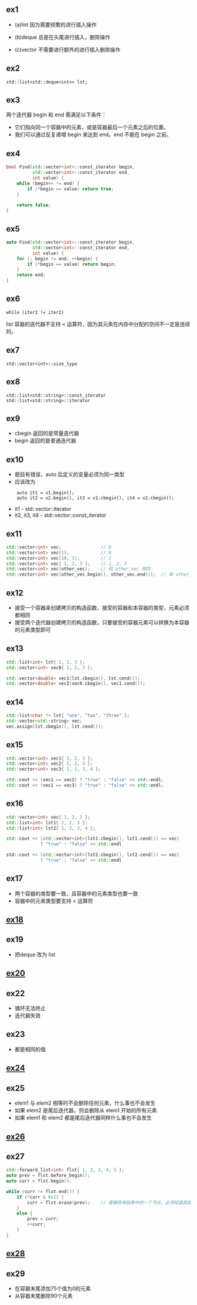 ## ex1
- (a)list 因为需要频繁的进行插入操作

- (b)deque 总是在头尾进行插入，删除操作

- (c)vector 不需要进行额外的进行插入删除操作

## ex2
    std::list<std::deque<int>> lst;

## ex3
两个迭代器 begin 和 end 需满足以下条件：
- 它们指向同一个容器中的元素，或是容器最后一个元素之后的位置。
- 我们可以通过反复递增 begin 来达到 end。end 不能在 begin 之前。

## ex4
```c++
bool Find(std::vector<int>::const_iterator begin,
          std::vector<int>::const_iterator end,
          int value) {
    while (begin++ != end) {
        if (*begin == value) return true;
    }

    return false;
}
```

## ex5
```c++
auto Find(std::vector<int>::const_iterator begin,
          std::vector<int>::const_iterator end,
          int value) {
    for (; begin != end; ++begin) {
        if (*begin == value) return begin;
    }
    return end;
}
```

## ex6
    while (iter1 != iter2)
list 容器的迭代器不支持 < 运算符，因为其元素在内存中分配的空间不一定是连续的。


## ex7
    std::vector<int>::size_type

## ex8
    std::list<std::string>::const_iterator
    std::list<std::string>::iterator


## ex9
- cbegin 返回的是常量迭代器
- begin 返回的是普通迭代器


## ex10
- 题目有错误，auto 后定义的变量必须为同一类型
- 应该改为
```
    auto it1 = v1.begin();
    auto it2 = v2.begin(), it3 = v1.cbegin(), it4 = v2.cbegin();
```
- it1 - std::vector<int>::iterator
- it2, it3, it4 - std::vector<int>::const_iterator


## ex11
```c++
std::vector<int> vec;               // 0
std::vector<int> vec(1);            // 0
std::vector<int> vec(10, 1);        // 1
std::vector<int> vec{ 1, 2, 3 };    // 1, 2, 3
std::vector<int> vec(other_vec);    // 和 other_vec 相同
std::vector<int> vec(other_vec.begin(), other_vec.end());  // 和 other_vec 相同
```

## ex12
- 接受一个容器来创建拷贝的构造函数，接受的容器和本容器的类型，元素必须都相同
- 接受两个迭代器创建拷贝的构造函数，只要接受的容器元素可以转换为本容器的元素类型即可


## ex13
```c++
std::list<int> lst{ 1, 2, 3 };
std::vector<int> vec0{ 1, 2, 3 };

std::vector<double> vec1(lst.cbegin(), lst.cend());
std::vector<double> vec2(vec0.cbegin(), vec1.cend());
```

## ex14
```c++
std::list<char *> lst{ "one", "two", "three" };
std::vector<std::string> vec;
vec.assign(lst.cbegin(), lst.cend());
```


## ex15
```c++
std::vector<int> vec1{ 1, 2, 3 };
std::vector<int> vec2{ 1, 2, 3 };
std::vector<int> vec3{ 1, 2, 3, 4 };

std::cout << (vec1 == vec2) ? "true" : "false" << std::endl;
std::cout << (vec1 == vec3) ? "true" : "false" << std::endl;
```


## ex16
```c++
std::vector<int> vec{ 1, 2, 3 };
std::list<int> lst1{ 1, 2, 3 };
std::list<int> lst2{ 1, 2, 3, 4 };

std::cout << (std::vector<int>(lst1.cbegin(), lst1.cend()) == vec)
             ? "true" : "false" << std::endl

std::cout << (std::vector<int>(lst2.cbegin(), lst2.cend()) == vec)
             ? "true" : "false" << std::endl
```


## ex17
- 两个容器的类型要一致，且容器中的元素类型也要一致
- 容器中的元素类型要支持 < 运算符

## [ex18](ex18.cpp)

## ex19
- 把deque 改为 list

## [ex20](ex20.cpp)

## ex22
- 循环无法终止
- 迭代器失效


## ex23
- 都是相同的值

## [ex24](ex24.cpp)

## ex25
- elem1 与 elem2 相等时不会删除任何元素，什么事也不会发生
- 如果 elem2 是尾后迭代器，则会删除从 elem1 开始的所有元素
- 如果 elem1 和 elem2 都是尾后迭代器同样什么事也不会发生

## [ex26](ex26.cpp)

## ex27
```c++
std::forward_list<int> flst{ 1, 2, 3, 4, 5 };
auto prev = flst.before_begin();
auto curr = flst.begin();

while (curr != flst.end()) {
    if (*curr & 0x1) {
        curr = flst.erase(prev);    // 要删除单链表中的一个节点，必须知道其前一个节点
    }
    else {
        prev = curr;
        ++curr;
    }
}
```
## [ex28](ex28.cpp)

## ex29
- 在容器末尾添加75个值为0的元素
- 从容器末尾删除90个元素
